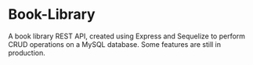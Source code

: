# Book-Library
A book library REST API, created using Express and Sequelize to perform CRUD operations on a MySQL database. Some features are still in production.

